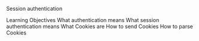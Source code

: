 Session authentication

Learning Objectives
What authentication means
What session authentication means
What Cookies are
How to send Cookies
How to parse Cookies
